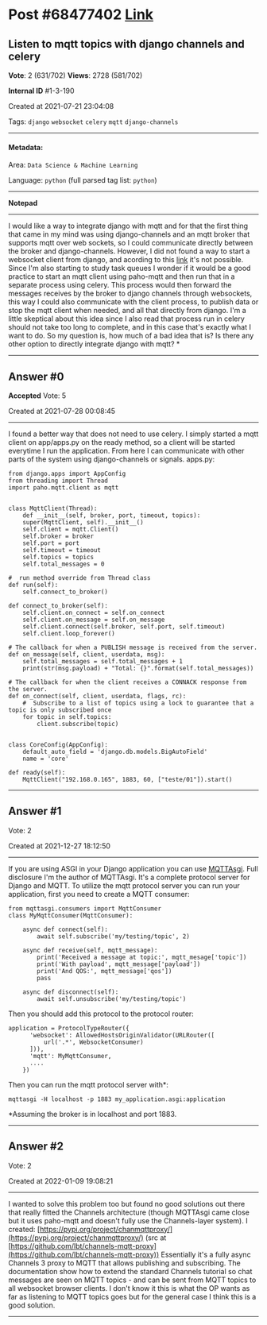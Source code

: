 
# Post \#68477402 [Link](https://stackoverflow.com/questions/68477402/)

## Listen to mqtt topics with django channels and celery

**Vote**: 2 (631/702) **Views**: 2728 (581/702) 

**Internal ID** \#1-3-190

Created at 2021-07-21 23:04:08

Tags: `django` `websocket` `celery` `mqtt` `django-channels`

----------

#### Metadata:

Area: `Data Science & Machine Learning`

Language: `python` (full parsed tag list: `python`)

----------

**Notepad**


----------

I would like a way to integrate django with mqtt and for that the first thing that came in my mind was using django-channels and an mqtt broker that supports mqtt over web sockets, so I could communicate directly between the broker and django-channels.
However, I did not found a way to start a websocket client from django, and acording to this [link](https://forum.djangoproject.com/t/add-a-websocket-client-to-django-not-a-server/2916/8) it's not possible.
Since I'm also starting to study task queues I wonder if it would be a good practice to start an mqtt client using paho-mqtt and then run that in a separate process using celery. This process would then forward the messages receives by the broker to django channels through websockets, this way I could also communicate with the client process, to publish data or stop the mqtt client when needed, and all that directly from django.
I'm a little skeptical about this idea since I also read that process run in celery should not take too long to complete, and in this case that's exactly what I want to do.
So my question is, how much of a bad idea that is? Is there any other option to directly integrate django with mqtt?
*


----------
        
## Answer \#0

**Accepted** Vote: 5

Created at 2021-07-28 00:08:45

------------

I found a better way that does not need to use celery.
I simply started a mqtt client on app/apps.py on the ready method, so a client will be started everytime I run the application. From here I can communicate with other parts of the system using django-channels or signals.
apps.py:
```
from django.apps import AppConfig
from threading import Thread
import paho.mqtt.client as mqtt


class MqttClient(Thread):
    def __init__(self, broker, port, timeout, topics):
    super(MqttClient, self).__init__()
    self.client = mqtt.Client()
    self.broker = broker
    self.port = port
    self.timeout = timeout
    self.topics = topics
    self.total_messages = 0

#  run method override from Thread class
def run(self):
    self.connect_to_broker()

def connect_to_broker(self):
    self.client.on_connect = self.on_connect
    self.client.on_message = self.on_message
    self.client.connect(self.broker, self.port, self.timeout)
    self.client.loop_forever()

# The callback for when a PUBLISH message is received from the server.
def on_message(self, client, userdata, msg):
    self.total_messages = self.total_messages + 1
    print(str(msg.payload) + "Total: {}".format(self.total_messages))

# The callback for when the client receives a CONNACK response from the server.
def on_connect(self, client, userdata, flags, rc):
    #  Subscribe to a list of topics using a lock to guarantee that a topic is only subscribed once
    for topic in self.topics:
        client.subscribe(topic)


class CoreConfig(AppConfig):
    default_auto_field = 'django.db.models.BigAutoField'
    name = 'core'

def ready(self):
    MqttClient("192.168.0.165", 1883, 60, ["teste/01"]).start()
```



------------
    
    
## Answer \#1

 Vote: 2

Created at 2021-12-27 18:12:50

------------

If you are using ASGI in your Django application you can use [MQTTAsgi](https://pypi.org/project/mqttasgi/). Full disclosure I'm the author of MQTTAsgi.
It's a complete protocol server for Django and MQTT.
To utilize the mqtt protocol server you can run your application, first you need to create a MQTT consumer:
```
from mqttasgi.consumers import MqttConsumer
class MyMqttConsumer(MqttConsumer):

    async def connect(self):
        await self.subscribe('my/testing/topic', 2)

    async def receive(self, mqtt_message):
        print('Received a message at topic:', mqtt_mesage['topic'])
        print('With payload', mqtt_message['payload'])
        print('And QOS:', mqtt_message['qos'])
        pass

    async def disconnect(self):
        await self.unsubscribe('my/testing/topic')
```

Then you should add this protocol to the protocol router:
```
application = ProtocolTypeRouter({
      'websocket': AllowedHostsOriginValidator(URLRouter([
          url('.*', WebsocketConsumer)
      ])),
      'mqtt': MyMqttConsumer,
      ....
    })
```

Then you can run the mqtt protocol server with*:
```
mqttasgi -H localhost -p 1883 my_application.asgi:application
```

*Assuming the broker is in localhost and port 1883.


------------
    
    
## Answer \#2

 Vote: 2

Created at 2022-01-09 19:08:21

------------

I wanted to solve this problem too but found no good solutions out there that really fitted the Channels architecture (though MQTTAsgi came close but it uses paho-mqtt and doesn't fully use the Channels-layer system).
I created: [https://pypi.org/project/chanmqttproxy/](https://pypi.org/project/chanmqttproxy/)
(src at [https://github.com/lbt/channels-mqtt-proxy](https://github.com/lbt/channels-mqtt-proxy))
Essentially it's a fully async Channels 3 proxy to MQTT that allows publishing and subscribing. The documentation show how to extend the standard Channels tutorial so chat messages are seen on MQTT topics - and can be sent from MQTT topics to all websocket browser clients.
I don't know it this is what the OP wants as far as listening to MQTT topics goes but for the general case I think this is a good solution.


------------
    
    